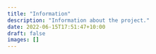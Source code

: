 ```yaml
---
title: "Information"
description: "Information about the project."
date: 2022-06-15T17:51:47+10:00
draft: false
images: []
---
```

